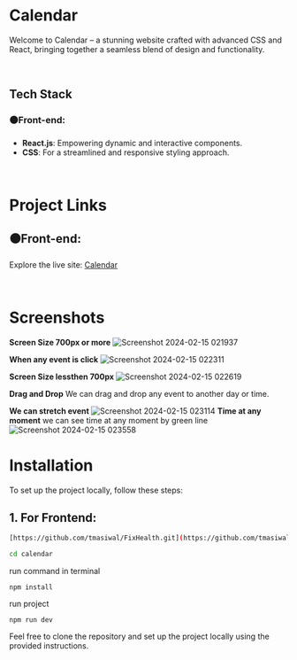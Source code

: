 # Calendar

Welcome to Calendar – a stunning website crafted with advanced CSS and React, bringing together a seamless blend of design and functionality.




<br>

## Tech Stack

### ⚫Front-end:
- **React.js**: Empowering dynamic and interactive components.
- **CSS**: For a streamlined and responsive styling approach.


<br>


# Project Links

## ⚫Front-end:

Explore the live site: [Calendar](https://tanujcalendar.netlify.app/)



<br>


# Screenshots

**Screen Size 700px or more**
![Screenshot 2024-02-15 021937](https://github.com/tmasiwal/calendar-/assets/123891999/cff7bcea-44b9-402e-9ff6-1f8f04d35979)




**When any event is click**
![Screenshot 2024-02-15 022311](https://github.com/tmasiwal/calendar-/assets/123891999/14fc3b2b-adff-45f7-80e4-a79adbc41d53)




**Screen Size lessthen 700px**
![Screenshot 2024-02-15 022619](https://github.com/tmasiwal/calendar-/assets/123891999/714f7e91-b9f7-4090-93ac-5cad05a84993)




**Drag and Drop**
We can drag and drop any event to another day or time.

**We can stretch event**
![Screenshot 2024-02-15 023114](https://github.com/tmasiwal/calendar-/assets/123891999/6f3844ec-e4cd-4a01-b0c6-ad8f07f49cd7)
**Time at any moment**
we can see time at any moment by green line
![Screenshot 2024-02-15 023558](https://github.com/tmasiwal/calendar-/assets/123891999/084fcb8b-2f77-4c1b-82e7-1c6ff9d9f47a)



# Installation
To set up the project locally, follow these steps:


## 1. For Frontend:

```bash
[https://github.com/tmasiwal/FixHealth.git](https://github.com/tmasiwal/calendar-.git)
```

```bash
cd calendar
```

run command in terminal
```
npm install
```

run project
```
npm run dev
```






Feel free to clone the repository and set up the project locally using the provided instructions.

